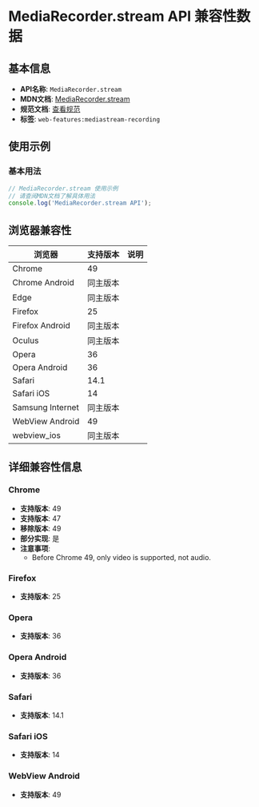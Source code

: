 # MediaRecorder.stream API 兼容性数据

## 基本信息

- **API名称**: `MediaRecorder.stream`
- **MDN文档**: [MediaRecorder.stream](https://developer.mozilla.org/docs/Web/API/MediaRecorder/stream)
- **规范文档**: [查看规范](https://w3c.github.io/mediacapture-record/#dom-mediarecorder-stream)
- **标签**: `web-features:mediastream-recording`

## 使用示例

### 基本用法

```javascript
// MediaRecorder.stream 使用示例
// 请查阅MDN文档了解具体用法
console.log('MediaRecorder.stream API');
```

## 浏览器兼容性

| 浏览器 | 支持版本 | 说明 |
|--------|----------|------|
| Chrome | 49 |  |
| Chrome Android | 同主版本 |  |
| Edge | 同主版本 |  |
| Firefox | 25 |  |
| Firefox Android | 同主版本 |  |
| Oculus | 同主版本 |  |
| Opera | 36 |  |
| Opera Android | 36 |  |
| Safari | 14.1 |  |
| Safari iOS | 14 |  |
| Samsung Internet | 同主版本 |  |
| WebView Android | 49 |  |
| webview_ios | 同主版本 |  |

## 详细兼容性信息

### Chrome

- **支持版本**: 49
- **支持版本**: 47
- **移除版本**: 49
- **部分实现**: 是
- **注意事项**:
  - Before Chrome 49, only video is supported, not audio.

### Firefox

- **支持版本**: 25

### Opera

- **支持版本**: 36

### Opera Android

- **支持版本**: 36

### Safari

- **支持版本**: 14.1

### Safari iOS

- **支持版本**: 14

### WebView Android

- **支持版本**: 49


